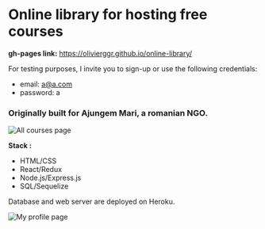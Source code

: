# Online library for hosting free courses

**gh-pages link:** https://olivierggr.github.io/online-library/ 

For testing purposes, I invite you to sign-up or use the following credentials:
- email: a@a.com 
- password: a

### Originally built for Ajungem Mari, a romanian NGO.

![All courses page](https://i.imgur.com/DgvLFQG.png)

__Stack :__
- HTML/CSS
- React/Redux
- Node.js/Express.js
- SQL/Sequelize

Database and web server are deployed on Heroku.

![My profile page](https://i.imgur.com/9eQbQeK.png)
